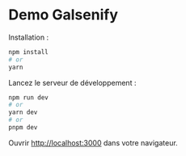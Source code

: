 # Demo Galsenify

Installation :

```bash
npm install
# or
yarn
```

Lancez le serveur de développement :

```bash
npm run dev
# or
yarn dev
# or
pnpm dev
```

Ouvrir [http://localhost:3000](http://localhost:3000) dans votre navigateur.
